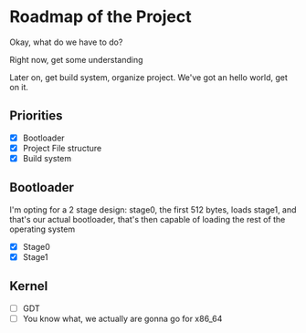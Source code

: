 # Roadmap of the Project
 
 Okay, what do we have to do?

 Right now, get some understanding

 Later on, get build system, organize project. We've got an hello world, get on it.

## Priorities
- [x] Bootloader
- [x] Project File structure
- [x] Build system

## Bootloader
I'm opting for a 2 stage design: stage0, the first 512 bytes, loads stage1, and that's our actual bootloader, that's then capable of loading the rest of the operating system

- [x] Stage0
- [x] Stage1

## Kernel
- [ ] GDT
- [ ] You know what, we actually are gonna go for x86_64